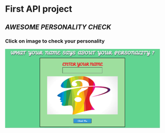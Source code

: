 # First API project

## *AWESOME PERSONALITY CHECK*

### Click on image to check your personality

[![image](ss.png)](https://qwerty-123456-ui.github.io/api-project/)
